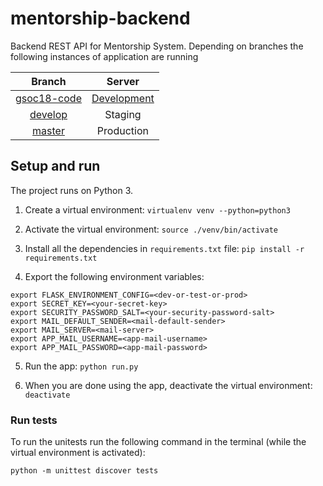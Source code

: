 # mentorship-backend

Backend REST API for Mentorship System. Depending on branches the following instances of application are running

| Branch | Server |
| :---: | :---: |
| [gsoc18-code](https://github.com/systers/mentorship-backend/tree/gsoc18-code) | [Development](http://systers-mentorship-dev.eu-central-1.elasticbeanstalk.com/) |
| [develop](https://github.com/systers/mentorship-backend/tree/develop) | Staging |
| [master](https://github.com/systers/mentorship-backend/tree/master) | Production |

## Setup and run

The project runs on Python 3. 

1. Create a virtual environment:
`virtualenv venv --python=python3`

2. Activate the virtual environment:
`source ./venv/bin/activate`

3. Install all the dependencies in `requirements.txt` file:
`pip install -r requirements.txt`

4. Export the following environment variables:

```
export FLASK_ENVIRONMENT_CONFIG=<dev-or-test-or-prod>
export SECRET_KEY=<your-secret-key>
export SECURITY_PASSWORD_SALT=<your-security-password-salt>
export MAIL_DEFAULT_SENDER=<mail-default-sender>
export MAIL_SERVER=<mail-server>
export APP_MAIL_USERNAME=<app-mail-username>
export APP_MAIL_PASSWORD=<app-mail-password>
```

5. Run the app:
`python run.py`

6. When you are done using the app, deactivate the virtual environment:
`deactivate`

### Run tests

To run the unitests run the following command in the terminal (while the virtual environment is activated):

`python -m unittest discover tests`
